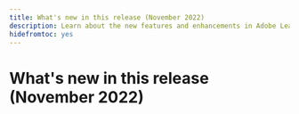 ```yaml
---
title: What's new in this release (November 2022)
description: Learn about the new features and enhancements in Adobe Learning Manager
hidefromtoc: yes
---
```

# What's new in this release (November 2022)

